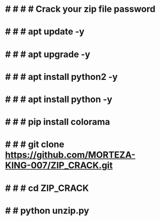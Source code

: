 # # # # # Crack your zip file password
# # # # apt update -y
# # # # apt upgrade -y
# # # # apt install python2 -y
# # # # apt install python -y
# # # # pip install colorama
# # # # git clone https://github.com/MORTEZA-KING-007/ZIP_CRACK.git
# # # # cd ZIP_CRACK
# # # python unzip.py
